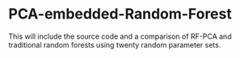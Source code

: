 # PCA-embedded-Random-Forest
This will include the source code and a comparison of RF-PCA and traditional random forests using twenty random parameter sets.
